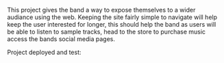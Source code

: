 This project gives the band a way to expose themselves to a wider audiance using the web. 
Keeping the site fairly simple to navigate will help keep the user interested for longer, this should help the band
as users will be able to listen to sample tracks, head to the store to purchase music access the bands social media pages.

Project deployed and test:

